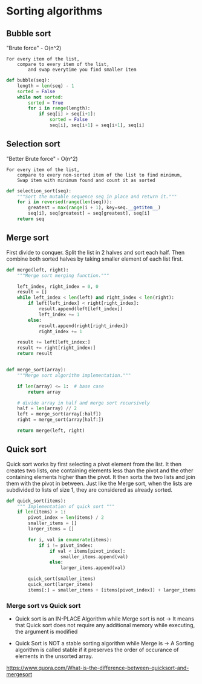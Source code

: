 # Sorting algorithms

## Bubble sort

"Brute force" - O(n^2)

```
For every item of the list,
    compare to every item of the list,
        and swap everytime you find smaller item
```

```python
def bubble(seq):
    length = len(seq) - 1
    sorted = False
    while not sorted:
        sorted = True
        for i in range(length):
            if seq[i] > seq[i+1]:
                sorted = False
                seq[i], seq[i+1] = seq[i+1], seq[i]
```
## Selection sort

"Better Brute force" - O(n^2)

```
For every item of the list,
    compare to every non-sorted item of the list to find minimum,
    Swap item with minimum found and count it as sorted
```

```python
def selection_sort(seq):
    """Sort the mutable sequence seq in place and return it."""
    for i in reversed(range(len(seq))):
        greatest = max(range(i + 1), key=seq.__getitem__)
        seq[i], seq[greatest] = seq[greatest], seq[i]
    return seq
```

## Merge sort 

First divide to conquer. Split the list in 2 halves and sort each half.
Then combine both sorted halves by taking smaller element of each list first.

```python
def merge(left, right):
    """Merge sort merging function."""

    left_index, right_index = 0, 0
    result = []
    while left_index < len(left) and right_index < len(right):
        if left[left_index] < right[right_index]:
            result.append(left[left_index])
            left_index += 1
        else:
            result.append(right[right_index])
            right_index += 1

    result += left[left_index:]
    result += right[right_index:]
    return result


def merge_sort(array):
    """Merge sort algorithm implementation."""

    if len(array) <= 1:  # base case
        return array

    # divide array in half and merge sort recursively
    half = len(array) // 2
    left = merge_sort(array[:half])
    right = merge_sort(array[half:])

    return merge(left, right)
````

## Quick sort 

Quick sort works by first selecting a pivot element from the list. It then creates two lists, one containing elements less than the pivot and the other containing elements higher than the pivot. It then sorts the two lists and join them with the pivot in between. Just like the Merge sort, when the lists are subdivided to lists of size 1, they are considered as already sorted.

```python
def quick_sort(items):
    """ Implementation of quick sort """
    if len(items) > 1:
        pivot_index = len(items) / 2
        smaller_items = []
        larger_items = []

        for i, val in enumerate(items):
            if i != pivot_index:
                if val < items[pivot_index]:
                    smaller_items.append(val)
                else:
                    larger_items.append(val)

        quick_sort(smaller_items)
        quick_sort(larger_items)
        items[:] = smaller_items + [items[pivot_index]] + larger_items
```

### Merge sort vs Quick sort

* Quick sort is an IN-PLACE Algorithm while Merge sort is not -> It means that Quick sort does not require any additional memory while executing, the argument is modified

* Quick Sort is NOT a stable sorting algorithm while Merge is -> A Sorting algorithm is called stable if it preserves the order of occurance of elements in the unsorted array.

https://www.quora.com/What-is-the-difference-between-quicksort-and-mergesort

